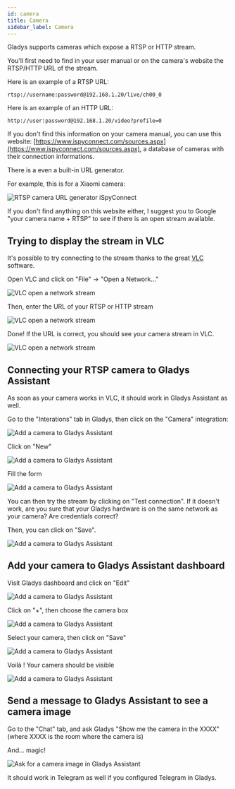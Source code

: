 ```yaml
---
id: camera
title: Camera
sidebar_label: Camera
---
```


Gladys supports cameras which expose a RTSP or HTTP stream.

You'll first need to find in your user manual or on the camera's website the RTSP/HTTP URL of the stream.

Here is an example of a RTSP URL:

```
rtsp://username:password@192.168.1.20/live/ch00_0
```

Here is an example of an HTTP URL:

```
http://user:password@192.168.1.20/video?profile=0
```

If you don't find this information on your camera manual, you can use this website: [https://www.ispyconnect.com/sources.aspx](https://www.ispyconnect.com/sources.aspx), a database of cameras with their connection informations.

There is a even a built-in URL generator.

For example, this is for a Xiaomi camera:

![RTSP camera URL generator iSpyConnect](/en/img/docs/configuration/camera/camera-ispy.png)

If you don't find anything on this website either, I suggest you to Google "your camera name + RTSP" to see if there is an open stream available.

## Trying to display the stream in VLC

It's possible to try connecting to the stream thanks to the great [VLC](https://www.videolan.org/vlc/) software.

Open VLC and click on "File" -> "Open a Network..."

![VLC open a network stream](/en/img/docs/configuration/camera/camera-vlc-step-1.png)

Then, enter the URL of your RTSP or HTTP stream

![VLC open a network stream](/en/img/docs/configuration/camera/camera-vlc-step-2.png)

Done! If the URL is correct, you should see your camera stream in VLC.

![VLC open a network stream](/en/img/docs/configuration/camera/camera-vlc-step-3.png)

## Connecting your RTSP camera to Gladys Assistant

As soon as your camera works in VLC, it should work in Gladys Assistant as well.

Go to the "Interations" tab in Gladys, then click on the "Camera" integration:

![Add a camera to Gladys Assistant](/en/img/docs/configuration/camera/camera-step-1.png)

Click on "New"

![Add a camera to Gladys Assistant](/en/img/docs/configuration/camera/camera-step-2.png)

Fill the form

![Add a camera to Gladys Assistant](/en/img/docs/configuration/camera/camera-step-3.png)

You can then try the stream by clicking on "Test connection". If it doesn't work, are you sure that your Gladys hardware is on the same network as your camera? Are credentials correct?

Then, you can click on "Save".

![Add a camera to Gladys Assistant](/en/img/docs/configuration/camera/camera-step-4.png)

## Add your camera to Gladys Assistant dashboard

Visit Gladys dashboard and click on "Edit"

![Add a camera to Gladys Assistant](/en/img/docs/configuration/camera/camera-step-5.png)

Click on "+", then choose the camera box

![Add a camera to Gladys Assistant](/en/img/docs/configuration/camera/camera-step-6.png)

Select your camera, then click on "Save"

![Add a camera to Gladys Assistant](/en/img/docs/configuration/camera/camera-step-7.png)

Voilà ! Your camera should be visible

![Add a camera to Gladys Assistant](/en/img/docs/configuration/camera/camera-step-8.png)

## Send a message to Gladys Assistant to see a camera image

Go to the "Chat" tab, and ask Gladys "Show me the camera in the XXXX" (where XXXX is the room where the camera is)

And... magic!

![Ask for a camera image in Gladys Assistant](/en/img/docs/configuration/camera/chat-camera-en.png)

It should work in Telegram as well if you configured Telegram in Gladys.
